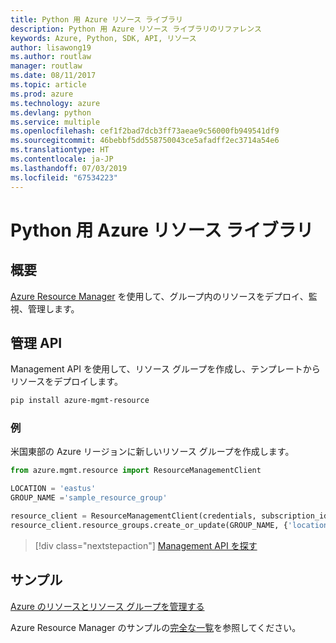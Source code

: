 ```yaml
---
title: Python 用 Azure リソース ライブラリ
description: Python 用 Azure リソース ライブラリのリファレンス
keywords: Azure, Python, SDK, API, リソース
author: lisawong19
ms.author: routlaw
manager: routlaw
ms.date: 08/11/2017
ms.topic: article
ms.prod: azure
ms.technology: azure
ms.devlang: python
ms.service: multiple
ms.openlocfilehash: cef1f2bad7dcb3ff73aeae9c56000fb949541df9
ms.sourcegitcommit: 46bebbf5dd558750043ce5afadff2ec3714a54e6
ms.translationtype: HT
ms.contentlocale: ja-JP
ms.lasthandoff: 07/03/2019
ms.locfileid: "67534223"
---
```

# <a name="azure-resources-libraries-for-python"></a>Python 用 Azure リソース ライブラリ

## <a name="overview"></a>概要 
[Azure Resource Manager](https://docs.microsoft.com/en-us/azure/azure-resource-manager/resource-group-overview) を使用して、グループ内のリソースをデプロイ、監視、管理します。

## <a name="management-api"></a>管理 API
Management API を使用して、リソース グループを作成し、テンプレートからリソースをデプロイします。

```bash
pip install azure-mgmt-resource
```
### <a name="example"></a>例 
米国東部の Azure リージョンに新しいリソース グループを作成します。

```python
from azure.mgmt.resource import ResourceManagementClient

LOCATION = 'eastus'
GROUP_NAME ='sample_resource_group'

resource_client = ResourceManagementClient(credentials, subscription_id)
resource_client.resource_groups.create_or_update(GROUP_NAME, {'location': LOCATION})
```

> [!div class="nextstepaction"]
> [Management API を探す](/python/api/overview/azure/azure.mgmt.resource)

## <a name="samples"></a>サンプル
[Azure のリソースとリソース グループを管理する](https://github.com/Azure-Samples/resource-manager-python-resources-and-groups)

Azure Resource Manager のサンプルの[完全な一覧](https://azure.microsoft.com/resources/samples/?platform=python&term=resource)を参照してください。
